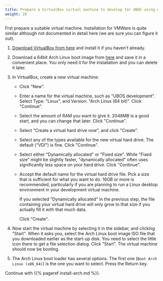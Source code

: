 ```yaml
---
title: Prepare a VirtualBox virtual machine to develop for UBOS using Arch Linux
weight: 20
---
```


Frst prepare a suitable virtual machine. Installation for VMWare is quite similar although not
documented in detail here (we are sure you can figure it out).

1. [Download VirtualBox from here](https://www.virtualbox.org/wiki/Downloads) and install it
   if you haven't already.

1. Download a 64bit Arch Linux boot image from [here](https://www.archlinux.org/download/)
   and save it in a convenient place. You only need it for the installation and you can
   delete it later.

1. In VirtualBox, create a new virtual machine:

   * Click "New".

   * Enter a name for the virtual machine, such as "UBOS development". Select Type: "Linux", and
     Version: "Arch Linux (64 bit)". Click "Continue".

   * Select the amount of RAM you want to give it. 2048MB is a good start, and you can change
     that later. Click "Continue".

   * Select "Create a virtual hard drive now", and click "Create".

   * Select any of the types available for the new virtual hard drive. The default ("VDI")
     is fine. Click "Continue".

   * Select either "Dynamically allocated" or "Fixed size". While "Fixed size" might be slightly
     faster, "dynamically allocated" often uses significantly less space on your hard drive.
     Click "Continue".

   * Accept the default name for the virtual hard drive file. Pick a size that is sufficient
     for what you want to do. 16GB or more is recommended, particularly if you are planning
     to run a Linux desktop environment in your development virtual machine.

     If you selected "Dynamically allocated" in the previous step, the file containing your virtual
     hard drive will only grow to that size if you actually fill it with that much data.

     Click "Create".

1. Now start the virtual machine by selecting it in the sidebar, and clicking "Start".
   When it asks you, select the Arch Linux boot image ISO file that you downloaded earlier
   as the start-up disk. You need to select the little icon there to get a file
   selection dialog. Click "Start". The virtual machine should now be booting.

1. The Arch Linux boot loader has several options. The first one (``Boot Arch Linux (x86_64)``)
   is the one you want to select. Press the Return key.

Continue with {{% pageref install-arch.md %}}.

